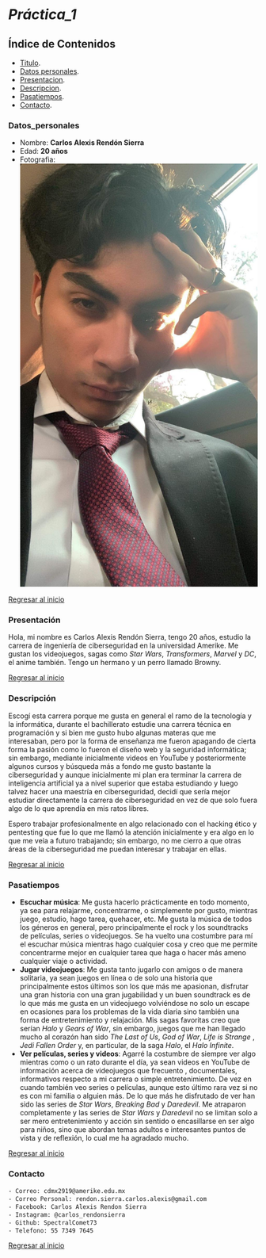 # _Práctica_1_

## Índice de Contenidos

- [Titulo](#práctica_1).
- [Datos personales](#datos_personales).
- [Presentacion](#presentación).
- [Descripcion](#descripción).
- [Pasatiempos](#pasatiempos).
- [Contacto](#contacto).

### Datos_personales
  
  - Nombre: **Carlos Alexis Rendón Sierra**
  - Edad: **20 años**
  - Fotografia: ![Yo](img/Yo.jpg)

  [Regresar al inicio ](#práctica_1)

### Presentación
  
  Hola, mi nombre es Carlos Alexis Rendón Sierra, tengo 20 años, estudio la carrera de ingeniería de ciberseguridad en la universidad Amerike. Me gustan los videojuegos, sagas como _Star Wars_, _Transformers_, _Marvel_ y _DC_, el anime también. Tengo un hermano y un perro llamado Browny.  

  [Regresar al inicio ](#práctica_1)

### Descripción

  Escogí esta carrera porque me gusta en general el ramo de la tecnología y la informática, durante el bachillerato estudie una carrera técnica en programación y si bien me gusto hubo algunas materas que me interesaban, pero por la forma de enseñanza me fueron apagando de cierta forma la pasión como lo fueron el diseño web y la seguridad informática; sin embargo, mediante inicialmente videos en YouTube y posteriormente algunos cursos y búsqueda más a fondo me gusto bastante la ciberseguridad y aunque inicialmente mi plan era terminar la carrera de inteligencia artificial ya a nivel superior que estaba estudiando y luego talvez hacer una maestría en ciberseguridad, decidí que sería mejor estudiar directamente la carrera de ciberseguridad en vez de que solo fuera algo de lo que aprendía en mis ratos libres.

  Espero trabajar profesionalmente en algo relacionado con el hacking ético y pentesting que fue lo que me llamó la atención inicialmente y era algo en lo que me veía a futuro trabajando; sin embargo, no me cierro a que otras áreas de la ciberseguridad me puedan interesar y trabajar en ellas.

  [Regresar al inicio ](#práctica_1)

### Pasatiempos

 - **Escuchar música**: Me gusta hacerlo prácticamente en todo momento, ya sea para relajarme, concentrarme, o simplemente por gusto, mientras juego, estudio, hago tarea, quehacer, etc. Me gusta la música de todos los géneros en general, pero principalmente el rock y los soundtracks de películas, series o videojuegos. Se ha vuelto una costumbre para mí el escuchar música mientras hago cualquier cosa y creo que me permite concentrarme mejor en cualquier tarea que haga o hacer más ameno cualquier viaje o actividad.
 - **Jugar videojuegos**: Me gusta tanto jugarlo con amigos o de manera solitaria, ya sean juegos en línea o de solo una historia que principalmente estos últimos son los que más me apasionan, disfrutar una gran historia con una gran jugabilidad y un buen soundtrack es de lo que más me gusta en un videojuego volviéndose no solo un escape en ocasiones para los problemas de la vida diaria sino también una forma de entretenimiento y relajación. Mis sagas favoritas creo que serían _Halo_ y _Gears of War_, sin embargo, juegos que me han llegado mucho al corazón han sido _The Last of Us_, _God of War_, _Life is Strange_ , _Jedi Fallen Order_ y, en particular, de la saga _Halo_, el _Halo Infinite_.
 - **Ver películas, series y videos**: Agarré la costumbre de siempre ver algo mientras como o un rato durante el día, ya sean videos en YouTube de información acerca de videojuegos que frecuento , documentales, informativos respecto a mi carrera o simple entretenimiento. De vez en cuando también veo series o películas, aunque esto último rara vez si no es con mi familia o alguien más. De lo que más he disfrutado de ver han sido las series de _Star Wars_, _Breaking Bad_ y _Daredevil_. Me atraparon completamente y las series de _Star Wars_ y _Daredevil_ no se limitan solo a ser mero entretenimiento y acción sin sentido o encasillarse en ser algo para niños, sino que abordan temas adultos e interesantes puntos de vista y de reflexión, lo cual me ha agradado mucho.



  [Regresar al inicio ](#práctica_1)

### Contacto
  
    - Correo: cdmx2919@amerike.edu.mx
    - Correo Personal: rendon.sierra.carlos.alexis@gmail.com
    - Facebook: Carlos Alexis Rendon Sierra
    - Instagram: @carlos_rendonsierra
    - Github: SpectralComet73
    - Telefono: 55 7349 7645

  [Regresar al inicio ](#práctica_1)

